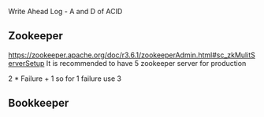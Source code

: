 Write Ahead Log - A and D of ACID

## Zookeeper

https://zookeeper.apache.org/doc/r3.6.1/zookeeperAdmin.html#sc_zkMulitServerSetup
It is recommended to have 5 zookeeper server for production

2 \* Failure + 1
so for 1 failure use 3

## Bookkeeper
